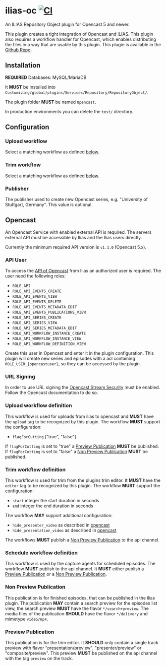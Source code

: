 # ilias-oc [![CI](https://github.com/TIK-NFL/ilias-oc-plugin/workflows/CI/badge.svg)](https://github.com/TIK-NFL/ilias-oc-plugin/actions?query=workflow%3ACI)
An ILIAS Repository Object plugin for Opencast 5 and newer.

This plugin creates a tight integration of Opencast and ILIAS.
This plugin also requires a workflow handler for Opencast, which enables distributing the files in a way that are usable by this plugin.
This plugin is available in the [Github Repo](https://github.com/pascalseeland/opencast).

## Installation

__REQUIRED__ Databases: MySQL/MariaDB

It __MUST__ be installed into `Customizing/global/plugins/Services/Repository/RepositoryObject/`.

The plugin folder __MUST__ be named `Opencast`.

In production environments you can delete the `test/` directory.

## Configuration

### Upload workflow
Select a matching workflow as defined [below](#upload-workflow-definition).

### Trim workflow
Select a matching workflow as defined [below](#trim-workflow-definition).

### Publisher
The publisher used to create new Opencast series, e.g. "University of Stuttgart, Germany".
This value is optional.

## Opencast
An Opencast Service with enabled external API is required.
The servers external API must be accessible by Ilias and the Ilias users directly.

Currently the minimum required API version is `v1.1.0` (Opencast 5.x).

### API User
To access the [API of Opencast](https://docs.opencast.org/develop/admin/configuration/external-api/) from Ilias an authorized user is required.
The user need the following roles:
- `ROLE_API`
- `ROLE_API_EVENTS_CREATE`
- `ROLE_API_EVENTS_VIEW`
- `ROLE_API_EVENTS_DELETE`
- `ROLE_API_EVENTS_METADATA_EDIT`
- `ROLE_API_EVENTS_PUBLICATIONS_VIEW`
- `ROLE_API_SERIES_CREATE`
- `ROLE_API_SERIES_VIEW`
- `ROLE_API_SERIES_METADATA_EDIT`
- `ROLE_API_WORKFLOW_INSTANCE_CREATE`
- `ROLE_API_WORKFLOW_INSTANCE_VIEW`
- `ROLE_API_WORKFLOW_DEFINITION_VIEW`

Create this user in Opencast and enter it in the plugin configuration.
This plugin will create new series and episodes with a acl containing `ROLE_USER_{opencastuser}`, so they can be accessed by the plugin.

### URL Signing
In order to use URL signing the [Opencast Stream Security](https://docs.opencast.org/develop/admin/configuration/stream-security/) must be enabled.
Follow the Opencast documentation to do so.

### Upload workflow definition
This workflow is used for uploads from ilias to opencast and __MUST__ have the `upload` tag to be recognized by this plugin.
The workflow __MUST__ support the configuration:
- `flagForCutting` ["true", "false"]

If `flagForCutting` is set to "true" a [Preview Publication](#preview-publication) __MUST__ be published.
If `flagForCutting` is set to "false" a [Non Preview Publication](#non-preview-publication)  __MUST__ be published.

### Trim workflow definition

This workflow is used for trim from the plugins trim editor.
It __MUST__ have the `editor` tag to be recognized by this plugin.
The workflow __MUST__ support the configuration:
- `start` integer the start duration in seconds
- `end` integer the end duration in seconds

The workflow __MAY__ support additional configuration:
- `hide_presenter_video` as described in [opencast](https://docs.opencast.org/r/6.x/admin/workflowoperationhandlers/select-streams-woh/#workflow-properties)
- `hide_presentation_video` as described in [opencast](https://docs.opencast.org/r/6.x/admin/workflowoperationhandlers/select-streams-woh/#workflow-properties)

The workflows __MUST__ publish a [Non Preview Publication](#non-preview-publication) to the api channel.

### Schedule workflow definition

This workflow is used by the capture agents for scheduled episodes.
The workflow __MUST__ publish to the api channel.
It __MUST__ either publish a [Preview Publication](#preview-publication) or a [Non Preview Publication](#non-preview-publication).

### Non Preview Publication
This publication is for finished episodes, that can be published in the ilias plugin.
The publication __MAY__ contain a search preview for the episodes list view, the search preview __MUST__ have the flavor `*/search+preview`.
The media files of the publication __SHOULD__ have the flavor `*/delivery` and mimetype `video/mp4`.

### Preview Publication
This publication is for the trim editor.
It __SHOULD__ only contain a single track preview with flavor "presentation/preview", "presenter/preview" or "composite/preview".
This preview __MUST__ be published on the api channel with the tag `preview` on the track.
